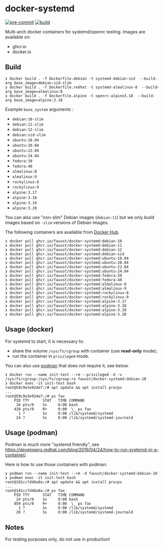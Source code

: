 # docker-systemd

[![pre-commit](https://github.com/fauust/docker-systemd/actions/workflows/pre-commit.yml/badge.svg)](https://github.com/fauust/docker-systemd/actions/workflows/pre-commit.yml)
[![build](https://github.com/fauust/docker-systemd/actions/workflows/build.yml/badge.svg)](https://github.com/fauust/docker-systemd/actions/workflows/build.yml)

Multi-arch docker containers for systemd/openrc testing.
Images are available on:

- ghcr.io
- docker.io

## Build

```console
❯ docker build . -f Dockerfile.debian -t systemd-debian-sid  --build-arg base_image=debian:sid-slim
❯ docker build . -f Dockerfile.redhat -t systemd-almalinux-8  --build-arg base_image=almalinux:8
❯ docker build . -f Dockerfile.alpine -t openrc-alpine3.18  --build-arg base_image=alpine:3.18
```

Example `base_system` arguments :

- `debian:10-slim`
- `debian:11-slim`
- `debian:12-slim`
- `debian:sid-slim`
- `ubuntu:18.04`
- `ubuntu:20.04`
- `ubuntu:22.04`
- `ubuntu:24.04`
- `fedora:39`
- `fedora:40`
- `almalinux:8`
- `almalinux:9`
- `rockylinux:8`
- `rockylinux:9`
- `alpine:3.17`
- `alpine:3.18`
- `alpine:3.19`
- `alpine:3.20`

You can also use "non-slim" Debian images (`debian:11`) but we only build images
based on `-slim` versions of Debian images.

The following containers are available from [Docker Hub](https://hub.docker.com/r/fauust/docker-systemd).

```console
❯ docker pull ghcr.io/fauust/docker-systemd:debian-10
❯ docker pull ghcr.io/fauust/docker-systemd:debian-11
❯ docker pull ghcr.io/fauust/docker-systemd:debian-12
❯ docker pull ghcr.io/fauust/docker-systemd:debian-sid
❯ docker pull ghcr.io/fauust/docker-systemd:ubuntu-18.04
❯ docker pull ghcr.io/fauust/docker-systemd:ubuntu-20.04
❯ docker pull ghcr.io/fauust/docker-systemd:ubuntu-22.04
❯ docker pull ghcr.io/fauust/docker-systemd:ubuntu-24.04
❯ docker pull ghcr.io/fauust/docker-systemd:fedora-39
❯ docker pull ghcr.io/fauust/docker-systemd:fedora-40
❯ docker pull ghcr.io/fauust/docker-systemd:almalinux-8
❯ docker pull ghcr.io/fauust/docker-systemd:almalinux-9
❯ docker pull ghcr.io/fauust/docker-systemd:rockylinux-8
❯ docker pull ghcr.io/fauust/docker-systemd:rockylinux-9
❯ docker pull ghcr.io/fauust/docker-systemd:alpine-3.17
❯ docker pull ghcr.io/fauust/docker-systemd:alpine-3.18
❯ docker pull ghcr.io/fauust/docker-systemd:alpine-3.19
❯ docker pull ghcr.io/fauust/docker-systemd:alpine-3.20
```

## Usage (docker)

For systemd to start, it is necessary to:

- share the volume `/sys/fs/cgroup` with container (use **read-only** mode);
- run the container in `privileged` mode.

You can also use [podman](https://podman.io/) that does not require it, see
below.

```console
❯ docker run --name init-test --rm --privileged -d -v /sys/fs/cgroup:/sys/fs/cgroup:ro fauust/docker-systemd:debian-10
❯ docker exec -it init-test bash
root@59c9e3e924e7:/# apt update && apt install procps
...
root@59c9e3e924e7:/# ps fax
    PID TTY      STAT   TIME COMMAND
     34 pts/0    Ss     0:00 bash
    420 pts/0    R+     0:00  \_ ps fax
      1 ?        Ss     0:00 /lib/systemd/systemd
     24 ?        Ss     0:00 /lib/systemd/systemd-journald
```

## Usage (podman)

Podman is much more "systemd friendly", see
<https://developers.redhat.com/blog/2019/04/24/how-to-run-systemd-in-a-container/>.

Here is how to use those containers with podman:

```console
❯ podman run --name init-test --rm -d fauust/docker-systemd:debian-10
❯ podman exec -it init-test bash
root@181cc7d48a8a:/# apt update && apt install procps
...
root@181cc7d48a8a:/# ps fax
    PID TTY      STAT   TIME COMMAND
     24 pts/0    Ss     0:00 bash
    859 pts/0    R+     0:00  \_ ps fax
      1 ?        Ss     0:00 /lib/systemd/systemd
     20 ?        Ss     0:00 /lib/systemd/systemd-journald
```

## Notes

For testing purposes only, do not use in production!
